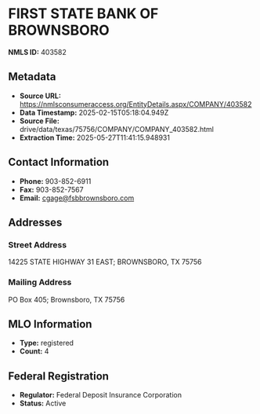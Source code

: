 # FIRST STATE BANK OF BROWNSBORO

**NMLS ID:** 403582

## Metadata
- **Source URL:** https://nmlsconsumeraccess.org/EntityDetails.aspx/COMPANY/403582
- **Data Timestamp:** 2025-02-15T05:18:04.949Z
- **Source File:** drive/data/texas/75756/COMPANY/COMPANY_403582.html
- **Extraction Time:** 2025-05-27T11:41:15.948931

## Contact Information
- **Phone:** 903-852-6911
- **Fax:** 903-852-7567
- **Email:** cgage@fsbbrownsboro.com

## Addresses
### Street Address
14225 STATE HIGHWAY 31 EAST; BROWNSBORO, TX 75756

### Mailing Address
PO Box 405; Brownsboro, TX 75756

## MLO Information
- **Type:** registered
- **Count:** 4

## Federal Registration
- **Regulator:** Federal Deposit Insurance Corporation
- **Status:** Active
